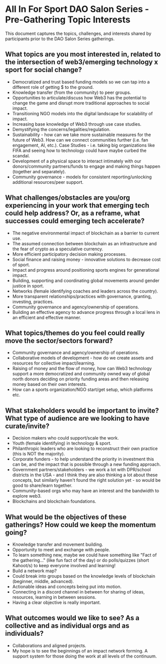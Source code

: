 # All In For Sport DAO Salon Series - Pre-Gathering Topic Interests

This document captures the topics, challenges, and interests shared by participants prior to the DAO Salon Series gatherings.

## What topics are you most interested in, related to the intersection of web3/emerging technology x sport for social change?

- Democratized and trust based funding models so we can tap into a different role of getting $ to the ground.
- Knowledge transfer (from the community) to peer groups.
- Opportunities to articulate/discuss how Web3 has the potential to change the game and disrupt more traditional approaches to social impact.
- Transitioning NGO models into the digital landscape for scalability of impact.
- Increasing base knowledge of Web3 through use case studies.
- Demystifying the concerns/legalities/regulation.
- Sustainability - how can we take more sustainable measures for the future of Web3. How can we connect communities further (i.e. fan engagement, AI, etc.). Case Studies - i.e. taking big organizations like FIFA and seeing how to technology could have maybe curbed the scandal.
- Development of a physical space to interact intimately with our donors/community partners/funds to engage and making things happen (together and separately).
- Community governance - models for consistent reporting/unlocking additional resources/peer support.

## What challenges/obstacles are you/org experiencing in your work that emerging tech could help address? Or, as a reframe, what successes could emerging tech accelerate?

- The negative environmental impact of blockchain as a barrier to current use.
- The assumed connection between blockchain as an infrastructure and the fear of crypto as a speculative currency.
- More efficient participatory decision making processes.
- Social finance and raising money - innovative solutions to decrease cost of sport.
- Impact and progress around positioning sports engines for generational impact.
- Building, supporting and coordinating global movements around gender justice in sport.
- Networks (female identifying coaches and leaders across the country).
- More transparent relationships/practices with governance, granting, investing, practices.
- Community governance and agency/ownership of operations.
- Building an effective agency to advance progress through a local lens in an efficient and effective manner.

## What topics/themes do you feel could really move the sector/sectors forward?

- Community governance and agency/ownership of operations.
- Collaborative models of development - how do we create assets and resources for collective impact/learning.
- Raising of money and the flow of money, how can Web3 technology support a more democratized and community owned way of global north donors deciding on priority funding areas and then releasing money based on their own interests.
- How can a sports organization/NGO start/get setup, which platforms etc.

## What stakeholders would be important to invite? What type of audience are we looking to have curate/invite?

- Decision makers who could support/scale the work.
- Youth (female identifying) in technology & sport.
- Philanthropic leaders who are looking to reconstruct their own practice (this is NOT the majority).
- Corporate funders - to help understand the priority in investment this can be, and the impact that is possible through a new funding approach.
- Government partners/stakeholders - we work a lot with DPR/school districts in the USA - and I think they are also thinking a lot about these concepts, but similarly haven't found the right solution yet - so would be good to share/learn together.
- Community-based orgs who may have an interest and the bandwidth to explore web3.
- Blockchains and blockchain foundations.

## What would be the objectives of these gatherings? How could we keep the momentum going?

- Knowledge transfer and movement building.
- Opportunity to meet and exchange with people.
- To learn something new, maybe we could have something like "Fact of the gathering..." (like fun fact of the day) or do polls/quizzes (short Kahoot/s) to keep everyone involved and learning!
- Build a network map?
- Could break into groups based on the knowledge levels of blockchain (beginner, middle, advanced).
- Actionable ideas and concepts being put into motion.
- Connecting in a discord channel in between for sharing of ideas, resources, learning in between sessions.
- Having a clear objective is really important.

## What outcomes would we like to see? As a collective and as individual orgs and as individuals?

- Collaborations and aligned projects.
- My hope is to see the beginnings of an impact network forming. A support system for those doing the work at all levels of the continuum.
